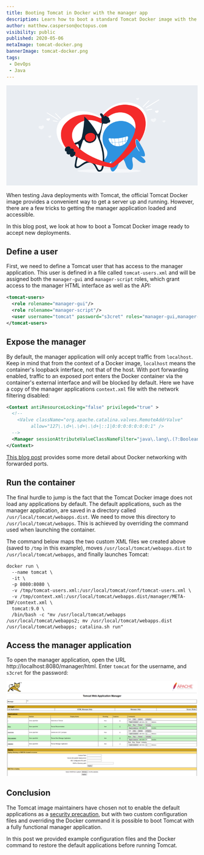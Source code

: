 ```yaml
---
title: Booting Tomcat in Docker with the manager app
description: Learn how to boot a standard Tomcat Docker image with the manager app exposed and ready to accept deployments
author: matthew.casperson@octopus.com
visibility: public
published: 2020-05-06
metaImage: tomcat-docker.png
bannerImage: tomcat-docker.png
tags:
 - DevOps
 - Java
---
```


![Booting Tomcat in Docker with the manager app](tomcat-docker.png)

When testing Java deployments with Tomcat, the official Tomcat Docker image provides a convenient way to get a server up and running. However, there are a few tricks to getting the manager application loaded and 
accessible.

In this blog post, we look at how to boot a Tomcat Docker image ready to accept new deployments.

## Define a user

First, we need to define a Tomcat user that has access to the manager application. This user is defined in a file called `tomcat-users.xml` and will be assigned both the `manager-gui` and `manager-script` roles, which grant access to the manager HTML interface as well as the API:

```xml
<tomcat-users>
  <role rolename="manager-gui"/>
  <role rolename="manager-script"/>
  <user username="tomcat" password="s3cret" roles="manager-gui,manager-script"/>
</tomcat-users>
```

## Expose the manager

By default, the manager application will only accept traffic from `localhost`. Keep in mind that from the context of a Docker image, `localhost` means the container's loopback interface, not that of the host. With port forwarding enabled, traffic to an exposed port enters the Docker container via the container's external interface and will be blocked by default. Here we have a copy of the manager applications `context.xml` file with the network filtering disabled:

```xml
<Context antiResourceLocking="false" privileged="true" >
  <!--
  	<Valve className="org.apache.catalina.valves.RemoteAddrValve"
         allow="127\.\d+\.\d+\.\d+|::1|0:0:0:0:0:0:0:1" />
  -->
  <Manager sessionAttributeValueClassNameFilter="java\.lang\.(?:Boolean|Integer|Long|Number|String)|org\.apache\.catalina\.filters\.CsrfPreventionFilter\$LruCache(?:\$1)?|java\.util\.(?:Linked)?HashMap"/>     
</Context>
```

[This blog post](https://pythonspeed.com/articles/docker-connection-refused/) provides some more detail about Docker networking with forwarded ports.

## Run the container

The final hurdle to jump is the fact that the Tomcat Docker image does not load any applications by default. The default applications, such as the manager application, are saved in a directory called `/usr/local/tomcat/webapps.dist`. We need to move this directory to `/usr/local/tomcat/webapps`. This is achieved by overriding the command used when launching the container.

The command below maps the two custom XML files we created above (saved to `/tmp` in this example), moves `/usr/local/tomcat/webapps.dist` to `/usr/local/tomcat/webapps`, and finally launches Tomcat:

```
docker run \
  --name tomcat \
  -it \
  -p 8080:8080 \
  -v /tmp/tomcat-users.xml:/usr/local/tomcat/conf/tomcat-users.xml \
  -v /tmp/context.xml:/usr/local/tomcat/webapps.dist/manager/META-INF/context.xml \
  tomcat:9.0 \
  /bin/bash -c "mv /usr/local/tomcat/webapps /usr/local/tomcat/webapps2; mv /usr/local/tomcat/webapps.dist /usr/local/tomcat/webapps; catalina.sh run"
```

## Access the manager application

To open the manager application, open the URL http://localhost:8080/manager/html. Enter `tomcat` for the username, and `s3cret` for the password:

![](tomcat.png "width=500")

## Conclusion

The Tomcat image maintainers have chosen not to enable the default applications as a [security precaution](https://tomcat.apache.org/tomcat-9.0-doc/security-howto.html#Default_web_applications), but with two custom configuration files and overriding the Docker command it is possible to boot Tomcat with a fully functional manager application.

In this post we provided example configuration files and the Docker command to restore the default applications before running Tomcat.

